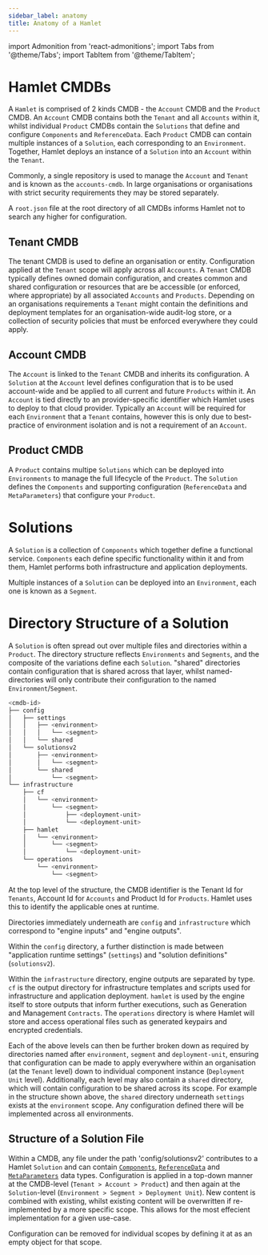 ```yaml
---
sidebar_label: anatomy
title: Anatomy of a Hamlet
---
```

import Admonition from 'react-admonitions';
import Tabs from '@theme/Tabs';
import TabItem from '@theme/TabItem';

# Hamlet CMDBs

A `Hamlet` is comprised of 2 kinds CMDB - the `Account` CMDB and the `Product` CMDB. An `Account` CMDB contains both the `Tenant` and all `Accounts` within it, whilst individual `Product` CMDBs contain the `Solutions` that define and configure `Components` and `ReferenceData`. Each `Product` CMDB can contain multiple instances of a `Solution`, each corresponding to an `Environment`. Together, Hamlet deploys an instance of a `Solution` into an `Account` within the `Tenant`. 

Commonly, a single repository is used to manage the `Account` and `Tenant` and is known as the `accounts-cmdb`. In large organisations or organisations with strict security requirements they may be stored separately.

A `root.json` file at the root directory of all CMDBs informs Hamlet not to search any higher for configuration.

## Tenant CMDB

The tenant CMDB is used to define an organisation or entity. Configuration applied at the `Tenant` scope will apply across all `Accounts`. A `Tenant` CMDB typically defines owned domain configuration, and creates common and shared configuration or resources that are be accessible (or enforced, where appropriate) by all associated `Accounts` and `Products`. Depending on an organisations requirements a `Tenant` might contain the definitions and deployment templates for an organisation-wide audit-log store, or a collection of security policies that must be enforced everywhere they could apply.

## Account CMDB

The `Account` is linked to the `Tenant` CMDB and inherits its configuration. A `Solution` at the `Account` level defines configuration that is to be used account-wide and be applied to all current and future `Products` within it. An `Account` is tied directly to an provider-specific identifier which Hamlet uses to deploy to that cloud provider. Typically an `Account` will be required for each `Environment` that a `Tenant` contains, however this is only due to best-practice of environment isolation and is not a requirement of an `Account`.

## Product CMDB

A `Product` contains multipe `Solutions` which can be deployed into `Environments` to manage the full lifecycle of the `Product`. The `Solution` defines the `Components` and supporting configuration (`ReferenceData` and `MetaParameters`) that configure your `Product`.

# Solutions

A `Solution` is a collection of `Components` which together define a functional service. `Components` each define specific functionality within it and from them, Hamlet performs both infrastructure and application deployments.

Multiple instances of a `Solution` can be deployed into an `Environment`, each one is known as a `Segment`.

# Directory Structure of a Solution
A `Solution` is often spread out over multiple files and directories within a `Product`. The directory structure reflects `Environments` and `Segments`, and the composite of the variations define each `Solution`. "shared" directories contain configuration that is shared across that layer, whilst named-directories will only contribute their configuration to the named `Environment`/`Segment`.

```sh
<cmdb-id>
├── config
│   ├── settings
│   │   ├── <environment>
│   │   │   └── <segment>
│   │   └── shared
│   └── solutionsv2
│       ├── <environment>
│       │   └── <segment>
│       └── shared
│           └── <segment>
└── infrastructure
    ├── cf
    │   └── <environment>
    │       └── <segment>
    │           ├── <deployment-unit>
    │           └── <deployment-unit>
    ├── hamlet
    │   └── <environment>
    │       └── <segment>
    │           └── <deployment-unit>
    └── operations
        └── <environment>
            └── <segment>
```

At the top level of the structure, the CMDB identifier is the Tenant Id for `Tenants`, Account Id for `Accounts` and Product Id for `Products`. Hamlet uses this to identify the applicable ones at runtime.

Directories immediately underneath are `config` and `infrastructure` which correspond to "engine inputs" and "engine outputs".

Within the `config` directory, a further distinction is made between "application runtime settings" (`settings`) and "solution definitions" (`solutionsv2`).

Within the `infrastructure` directory, engine outputs are separated by type. `cf` is the output directory for infrastructure templates and scripts used for infrastructure and application deployment. `hamlet` is used by the engine itself to store outputs that inform further executions, such as Generation and Management `Contracts`. The `operations` directory is where Hamlet will store and access operational files such as generated keypairs and encrypted credentials.

Each of the above levels can then be further broken down as required by directories named after `environment`, `segment` and `deployment-unit`, ensuring that configuration can be made to apply everywhere within an organisation (at the `Tenant` level) down to individual component instance (`Deployment Unit` level). Additionally, each level may also contain a `shared` directory, which will contain configuration to be shared across its scope. For example in the structure shown above, the `shared` directory underneath `settings` exists at the `environment` scope. Any configuration defined there will be implemented across all environments.


## Structure of a Solution File

Within a CMDB, any file under the path 'config/solutionsv2' contributes to a Hamlet `Solution` and can contain [`Components`](https://hamlet.io/reference/components), [`ReferenceData`](https://hamlet.io/reference/data) and [`MetaParameters`](https://hamlet.io/reference/meta) data types. Configuration is applied in a top-down manner at the CMDB-level (`Tenant > Account > Product`) and then again at the `Solution`-level (`Environment > Segment > Deployment Unit`). New content is combined with existing, whilst existing content will be overwritten if re-implemented by a more specific scope. This allows for the most effecient implementation for a given use-case. 

Configuration can be removed for individual scopes by defining it at as an empty object for that scope.